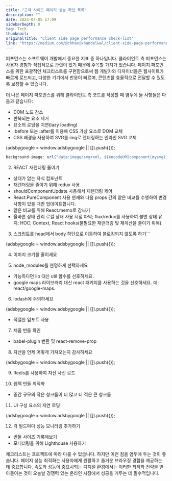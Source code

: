 ```yaml
---
title: "고객 사이드 페이지 성능 확인 목록"
description: ""
date: 2024-04-05 17:09
sidebarDepth: 0
tag: Tech
thumbnail: 
originalTitle: "Client side page performance check-list"
link: "https://medium.com/@chhavikhandelwal/client-side-page-performance-check-list-c62f21884bd8"
---
```



퍼포먼스는 소프트웨어 개발에서 중요한 지표 중 하나입니다. 클라이언트 측 퍼포먼스는 사용자 경험과 직접적으로 관련이 있기 때문에 주목할 가치가 있습니다. 페이지 퍼포먼스를 위한 포괄적인 체크리스트를 구현함으로써 웹 개발자와 디자이너들은 웹사이트가 빠르게 로드되고, 다양한 기기에서 반응이 빠르며, 콘텐츠를 효율적으로 전달할 수 있도록 보장할 수 있습니다.

더 나은 페이지 퍼포먼스를 위해 클라이언트 측 코드를 작성할 때 염두에 둘 사항들은 다음과 같습니다:

- DOM 노드 감소
- 반복되는 요소 제거
- 요소의 로딩을 지연(lazy loading)
- :before 또는 :after를 이용해 CSS 가상 요소로 DOM 교체
- CSS 배경을 사용하여 SVG를 img로 렌더링하는 인라인 SVG 교체

<!-- ui-log 수평형 -->
<ins class="adsbygoogle"
  style="display:block"
  data-ad-client="ca-pub-4877378276818686"
  data-ad-slot="9743150776"
  data-ad-format="auto"
  data-full-width-responsive="true"></ins>
<component is="script">
(adsbygoogle = window.adsbygoogle || []).push({});
</component>

```js
background-image: url("data:image/svg+xml, ${encodeURIcomponent(mysvg)}");
```

2. REACT 재렌더링 줄이기

- 상태가 없는 자식 컴포넌트
- 재렌더링을 줄이기 위해 redux 사용
- shouldComponentUpdate 사용해서 재렌더링 제어
- React.PureComponent 사용
현재와 다음 props 간의 얕은 비교를 수행하여 변경 사항이 있을 때만 업데이트합니다.
- 얕은 비교를 위해 React.memo로 감싸기
- 올바른 상태 관리
로컬 상태 사용 시점 파악; flux/redux를 사용하여 불변 상태 유지; HOC; Context, React hooks(불필요한 재랜더링 및 재계산을 줄이기 위해).

3. 스크립트를 head에서 body 하단으로 이동하여 블로킹되지 않도록 하기```

<!-- ui-log 수평형 -->
<ins class="adsbygoogle"
  style="display:block"
  data-ad-client="ca-pub-4877378276818686"
  data-ad-slot="9743150776"
  data-ad-format="auto"
  data-full-width-responsive="true"></ins>
<component is="script">
(adsbygoogle = window.adsbygoogle || []).push({});
</component>

4. 이미지 크기를 줄이세요

5. node_modules를 현명하게 선택하세요

- 가능하다면 lib 대신 util 함수를 선호하세요.
- google maps 라이브러리 대신 react 패키지를 사용하는 것을 선호하세요. 예: react/google-maps.

6. lodash에 주의하세요

<!-- ui-log 수평형 -->
<ins class="adsbygoogle"
  style="display:block"
  data-ad-client="ca-pub-4877378276818686"
  data-ad-slot="9743150776"
  data-ad-format="auto"
  data-full-width-responsive="true"></ins>
<component is="script">
(adsbygoogle = window.adsbygoogle || []).push({});
</component>

- 적절한 임포트 사용

7. 제품 번들 확인

- babel-plugin 변환 및 react-remove-prop

8. 자산을 언제 어떻게 가져오는지 감사하세요

<!-- ui-log 수평형 -->
<ins class="adsbygoogle"
  style="display:block"
  data-ad-client="ca-pub-4877378276818686"
  data-ad-slot="9743150776"
  data-ad-format="auto"
  data-full-width-responsive="true"></ins>
<component is="script">
(adsbygoogle = window.adsbygoogle || []).push({});
</component>

9. Redis를 사용하여 자산 사전 로드

10. 웹팩 번들 최적화

- 중간 규모의 작은 청크들이 더 많고 더 적은 큰 청크들

11. UI 구성 요소의 지연 로딩

<!-- ui-log 수평형 -->
<ins class="adsbygoogle"
  style="display:block"
  data-ad-client="ca-pub-4877378276818686"
  data-ad-slot="9743150776"
  data-ad-format="auto"
  data-full-width-responsive="true"></ins>
<component is="script">
(adsbygoogle = window.adsbygoogle || []).push({});
</component>

12. 각 빌드마다 성능 모니터링 추가하기

- 번들 사이즈 기록해보기
- 모니터링을 위해 Lighthouse 사용하기

체크리스트는 프로젝트에 따라 다를 수 있습니다. 하지만 이런 점을 염두에 두는 것이 좋습니다. 페이지 성능 최적화는 사용자에게 원활하고 즐거운 브라우징 경험을 제공하는 데 중요합니다. 속도와 성능이 중요시되는 디지털 환경에서는 이러한 최적화 전략을 받아들이는 것이 오늘날 경쟁력 있는 온라인 시장에서 성공을 거두는 데 필수적입니다.
